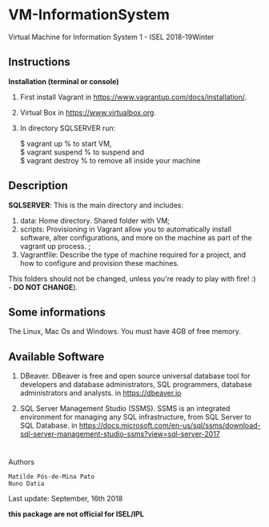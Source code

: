 # VM-InformationSystem
Virtual Machine for Information System 1 - ISEL 2018-19Winter

## Instructions

**Installation (terminal or console)**

1. First install Vagrant in https://www.vagrantup.com/docs/installation/.

2. Virtual Box in https://www.virtualbox.org.

3. In directory SQLSERVER run:<br>

	$ vagrant up  		% to start VM, <br>
	$ vagrant suspend 	% to suspend and <br>
	$ vagrant destroy 	% to remove all inside your machine <br>

## Description

**SQLSERVER**: This is the main directory and includes:

1. data: Home directory. Shared folder with VM;
2. scripts: Provisioning in Vagrant allow you to automatically install software, alter configurations, and more on the machine as part of the vagrant up process. ;
3. Vagrantfile: Describe the type of machine required for a project, and how to configure and provision these machines.

This folders should not be changed, unless you're ready to play with fire! :) - **DO NOT CHANGE**).
	
 
## Some informations

The Linux, Mac Os and Windows. You must have 4GB of free memory.


## Available Software

1. DBeaver. DBeaver is free and open source universal database tool for developers and database administrators, SQL programmers, database administrators and analysts. in https://dbeaver.io

2. SQL Server Management Studio (SSMS). SSMS is an integrated environment for managing any SQL infrastructure, from SQL Server to SQL Database. in https://docs.microsoft.com/en-us/sql/ssms/download-sql-server-management-studio-ssms?view=sql-server-2017

# 

<p>Authors</p>

	Matilde Pós-de-Mina Pato 
	Nuno Datia 

Last update: September, 16th 2018 

**this package are not official for ISEL/IPL**